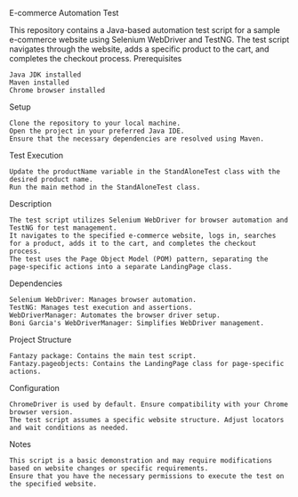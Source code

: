  E-commerce Automation Test

This repository contains a Java-based automation test script for a sample e-commerce website using Selenium WebDriver and TestNG. The test script navigates through the website, adds a specific product to the cart, and completes the checkout process.
Prerequisites

    Java JDK installed
    Maven installed
    Chrome browser installed

Setup

    Clone the repository to your local machine.
    Open the project in your preferred Java IDE.
    Ensure that the necessary dependencies are resolved using Maven.

Test Execution

    Update the productName variable in the StandAloneTest class with the desired product name.
    Run the main method in the StandAloneTest class.

Description

    The test script utilizes Selenium WebDriver for browser automation and TestNG for test management.
    It navigates to the specified e-commerce website, logs in, searches for a product, adds it to the cart, and completes the checkout process.
    The test uses the Page Object Model (POM) pattern, separating the page-specific actions into a separate LandingPage class.

Dependencies

    Selenium WebDriver: Manages browser automation.
    TestNG: Manages test execution and assertions.
    WebDriverManager: Automates the browser driver setup.
    Boni Garcia's WebDriverManager: Simplifies WebDriver management.

Project Structure

    Fantazy package: Contains the main test script.
    Fantazy.pageobjects: Contains the LandingPage class for page-specific actions.

Configuration

    ChromeDriver is used by default. Ensure compatibility with your Chrome browser version.
    The test script assumes a specific website structure. Adjust locators and wait conditions as needed.

Notes

    This script is a basic demonstration and may require modifications based on website changes or specific requirements.
    Ensure that you have the necessary permissions to execute the test on the specified website.

